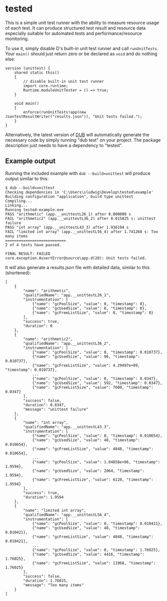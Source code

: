 tested
======

This is a simple unit test runner with the ability to measure resource usage of each test. It can produce structured test result and resource data especially suitable for automated tests and performance/resource monitoring.

To use it, simply disable D's built-in unit test runner and call `runUnitTests`. Your `main()` should just return zero or be declared as `void` and do nothing else:

```
version (unittest) {
	shared static this()
	{
		// disable built-in unit test runner
		import core.runtime;
		Runtime.moduleUnitTester = () => true;
	}

	void main()
	{
		enforce(runUnitTests!app(new JsonTestResultWriter("results.json")), "Unit tests failed.");
	}
}
```

Alternatively, the latest version of [DUB](http://code.dlang.org/download) will automatically generate the necessary code by simply running "dub test" on your project. The package description just needs to have a dependency to "tested".


Example output
--------------

Running the included example with `dub --build=unittest` will produce output similar to this:

```
$ dub --build=unittest
Checking dependencies in 'C:\Users\sludwig\Develop\tested\example'
Building configuration "application", build type unittest
Compiling...
Linking...
Running tested-example.exe
PASS "arithmetic" (app.__unittestL26_1) after 0.000000 s
FAIL "arithmetic2" (app.__unittestL36_2) after 0.015825 s: unittest failure
PASS "int array" (app.__unittestL43_3) after 1.936194 s
FAIL "limited int array" (app.__unittestL56_4) after 1.741268 s: Too many items
===========================
2 of 4 tests have passed.

FINAL RESULT: FAILED
core.exception.AssertError@source\app.d(20): Unit tests failed.
```

It will also generate a results.json file with detailed data, similar to this (shortened):

```
[
	{
		"name": "arithmetic",
		"qualifiedName": "app.__unittestL26_1",
		"instrumentation": [
			{"name": "gcPoolSize", "value": 0, "timestamp": 0},
			{"name": "gcUsedSize", "value": 0, "timestamp": 0},
			{"name": "gcFreeListSize", "value": 0, "timestamp": 0}
		],
		"success": true,
		"duration": 0
	},
	{
		"name": "arithmetic2",
		"qualifiedName": "app.__unittestL36_2",
		"instrumentation": [
			{"name": "gcPoolSize", "value": 0, "timestamp": 0.010737},
			{"name": "gcUsedSize", "value": 96, "timestamp": 0.010737},
			{"name": "gcFreeListSize", "value": 4.29497e+09, "timestamp": 0.010737},
			...
			{"name": "gcPoolSize", "value": 0, "timestamp": 0.0347},
			{"name": "gcUsedSize", "value": 592, "timestamp": 0.0347},
			{"name": "gcFreeListSize", "value": 7600, "timestamp": 0.0347}
		],
		"success": false,
		"duration": 0.0347,
		"message": "unittest failure"
	},
	{
		"name": "int array",
		"qualifiedName": "app.__unittestL43_3",
		"instrumentation": [
			{"name": "gcPoolSize", "value": 0, "timestamp": 0.010654},
			{"name": "gcUsedSize", "value": 48, "timestamp": 0.010654},
			{"name": "gcFreeListSize", "value": 4048, "timestamp": 0.010654},
			...
			{"name": "gcPoolSize", "value": 1.04858e+06, "timestamp": 1.9594},
			{"name": "gcUsedSize", "value": 2064, "timestamp": 1.9594},
			{"name": "gcFreeListSize", "value": 6128, "timestamp": 1.9594}
		],
		"success": true,
		"duration": 1.9594
	},
	{
		"name": "limited int array",
		"qualifiedName": "app.__unittestL56_4",
		"instrumentation": [
			{"name": "gcPoolSize", "value": 0, "timestamp": 0.010421},
			{"name": "gcUsedSize", "value": 48, "timestamp": 0.010421},
			{"name": "gcFreeListSize", "value": 4048, "timestamp": 0.010421},
			...
			{"name": "gcPoolSize", "value": 0, "timestamp": 1.76025},
			{"name": "gcUsedSize", "value": 4416, "timestamp": 1.76025},
			{"name": "gcFreeListSize", "value": 11968, "timestamp": 1.76025}
		],
		"success": false,
		"duration": 1.76025,
		"message": "Too many items"
	}
]
```
